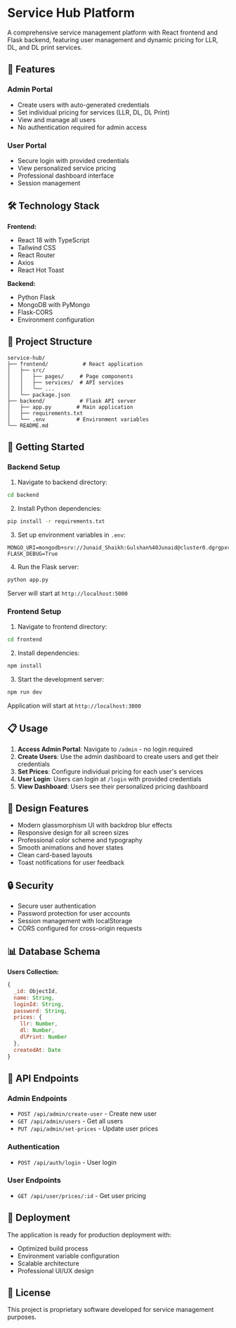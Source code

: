 # Service Hub Platform

A comprehensive service management platform with React frontend and Flask backend, featuring user management and dynamic pricing for LLR, DL, and DL print services.

## 🚀 Features

### Admin Portal
- Create users with auto-generated credentials
- Set individual pricing for services (LLR, DL, DL Print)
- View and manage all users
- No authentication required for admin access

### User Portal
- Secure login with provided credentials
- View personalized service pricing
- Professional dashboard interface
- Session management

## 🛠 Technology Stack

**Frontend:**
- React 18 with TypeScript
- Tailwind CSS
- React Router
- Axios
- React Hot Toast

**Backend:**
- Python Flask
- MongoDB with PyMongo
- Flask-CORS
- Environment configuration

## 📁 Project Structure

```
service-hub/
├── frontend/           # React application
│   ├── src/
│   │   ├── pages/     # Page components
│   │   ├── services/  # API services
│   │   └── ...
│   └── package.json
├── backend/           # Flask API server
│   ├── app.py        # Main application
│   ├── requirements.txt
│   └── .env          # Environment variables
└── README.md
```

## 🚀 Getting Started

### Backend Setup

1. Navigate to backend directory:
```bash
cd backend
```

2. Install Python dependencies:
```bash
pip install -r requirements.txt
```

3. Set up environment variables in `.env`:
```
MONGO_URI=mongodb+srv://Junaid_Shaikh:Gulshan%40Junaid@cluster0.dgrgpxv.mongodb.net/servicehub
FLASK_DEBUG=True
```

4. Run the Flask server:
```bash
python app.py
```

Server will start at `http://localhost:5000`

### Frontend Setup

1. Navigate to frontend directory:
```bash
cd frontend
```

2. Install dependencies:
```bash
npm install
```

3. Start the development server:
```bash
npm run dev
```

Application will start at `http://localhost:3000`

## 📋 Usage

1. **Access Admin Portal**: Navigate to `/admin` - no login required
2. **Create Users**: Use the admin dashboard to create users and get their credentials
3. **Set Prices**: Configure individual pricing for each user's services
4. **User Login**: Users can login at `/login` with provided credentials
5. **View Dashboard**: Users see their personalized pricing dashboard

## 🎨 Design Features

- Modern glassmorphism UI with backdrop blur effects
- Responsive design for all screen sizes
- Professional color scheme and typography
- Smooth animations and hover states
- Clean card-based layouts
- Toast notifications for user feedback

## 🔒 Security

- Secure user authentication
- Password protection for user accounts
- Session management with localStorage
- CORS configured for cross-origin requests

## 📊 Database Schema

**Users Collection:**
```javascript
{
  _id: ObjectId,
  name: String,
  loginId: String,
  password: String,
  prices: {
    llr: Number,
    dl: Number,
    dlPrint: Number
  },
  createdAt: Date
}
```

## 🔧 API Endpoints

### Admin Endpoints
- `POST /api/admin/create-user` - Create new user
- `GET /api/admin/users` - Get all users
- `PUT /api/admin/set-prices` - Update user prices

### Authentication
- `POST /api/auth/login` - User login

### User Endpoints
- `GET /api/user/prices/:id` - Get user pricing

## 🚀 Deployment

The application is ready for production deployment with:
- Optimized build process
- Environment variable configuration
- Scalable architecture
- Professional UI/UX design

## 📝 License

This project is proprietary software developed for service management purposes.